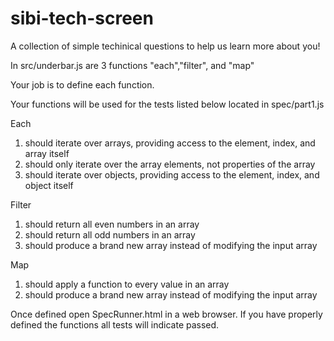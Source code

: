 # sibi-tech-screen

A collection of simple techinical questions to help us learn more about you!

In src/underbar.js are 3 functions "each","filter", and "map"

Your job is to define each function.  

Your functions will be used for the tests listed below located in spec/part1.js

Each

1) should iterate over arrays, providing access to the element, index, and array itself
2) should only iterate over the array elements, not properties of the array
3) should iterate over objects, providing access to the element, index, and object itself

Filter

1) should return all even numbers in an array
2) should return all odd numbers in an array
3) should produce a brand new array instead of modifying the input array

Map
1) should apply a function to every value in an array
2) should produce a brand new array instead of modifying the input array

Once defined open SpecRunner.html in a web browser.  If you have properly defined the functions all tests will indicate passed.